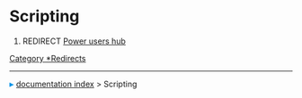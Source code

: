 # Scripting
1.  REDIRECT [Power users hub](Power_users_hub.md)



[Category   *Redirects](Category_Redirects.md)



---
![](images/Right_arrow.png) [documentation index](../README.md) > Scripting

